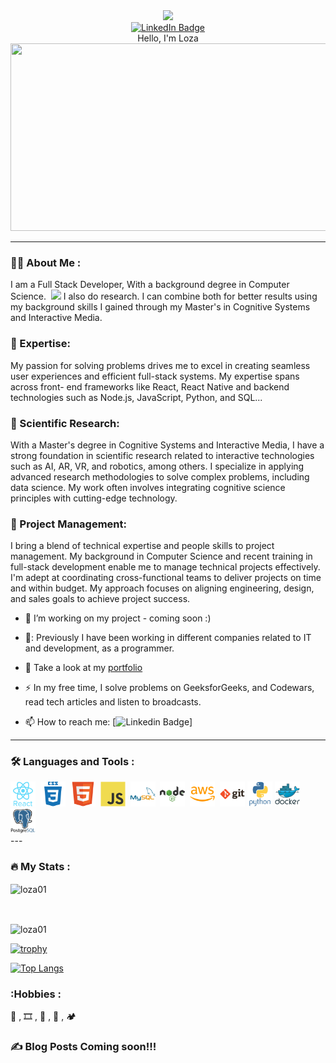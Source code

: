 <div id="header" align="center">
    <img src="https://i.giphy.com/media/v1.Y2lkPTc5MGI3NjExM2V1NncwbGJqMzVlM3h5Z3FlODdmNmZndnNhbDAxaXB6dDc4Z3hudyZlcD12MV9pbnRlcm5hbF9naWZfYnlfaWQmY3Q9Zw/GQty4dYXeVkOeMzqVx/giphy.gif" width="100"/>
    <div id="badges">
      <a href="https://www.linkedin.com/in/loza-tadesse">
        <img src="https://img.shields.io/badge/LinkedIn-blue?style=for-the-badge&logo=linkedin&logoColor=white" alt="LinkedIn Badge"/>
      </a>
    </div>
     Hello, I'm Loza
  </div>
  <div align ="center">
    <img src="https://media.giphy.com/media/dWesBcTLavkZuG35MI/giphy.gif" width="600" height="300"/>
  </div>
  
  ---
  
  ### :woman_technologist: About Me :
  I am a Full Stack Developer, With a background degree in Computer Science.  <img src="https://media.giphy.com/media/WUlplcMpOCEmTGBtBW/giphy.gif" width="30"> 
  I also do research. I can combine both for better results using my background skills I gained through my Master's in Cognitive Systems and Interactive Media.
  ### 🚀 Expertise:
  My passion for solving problems drives me to excel in creating seamless user experiences and efficient full-stack systems. My expertise spans across front- 
  end frameworks like React, React Native and backend technologies such as Node.js, JavaScript, Python, and SQL...

### 📑 Scientific Research: 
With a Master's degree in Cognitive Systems and Interactive Media, I have a strong foundation in scientific research related to interactive technologies such as AI, AR, VR, and robotics, among others. I specialize in applying advanced research methodologies to solve complex problems, including data science. My work often involves integrating cognitive science principles with cutting-edge technology.

### 📂 Project Management:
I bring a blend of technical expertise and people skills to project management. My background in Computer Science and recent training in full-stack development enable me to manage technical projects effectively. I'm adept at coordinating cross-functional teams to deliver projects on time and within budget. My approach focuses on aligning engineering, design, and sales goals to achieve project success.

  - :telescope: I’m working on my project - coming soon :)
  - 👷:  Previously I have been working in different companies related to IT and development, as a programmer.
  
  - :seedling: Take a look at my <a href = "https://loza01.github.io/Loza-Tadesse">portfolio</a>
  
  - :zap: In my free time, I solve problems on GeeksforGeeks, and Codewars, read tech articles and listen to broadcasts.
  
  - :mailbox: How to reach me: [![Linkedin Badge](https://img.shields.io/badge/-kakbar-blue?style=flat&logo=Linkedin&logoColor=white)]<a href="https://www.linkedin.com/in/loza-tadesse"></a>
  
  ---
  
  ### :hammer_and_wrench: Languages and Tools :
  <div>
  <img src="https://github.com/devicons/devicon/blob/master/icons/react/react-original-wordmark.svg" title="React" alt="React" width="40" height="40"/>&nbsp;
  <img src="https://github.com/devicons/devicon/blob/master/icons/css3/css3-plain-wordmark.svg"  title="CSS3" alt="CSS" width="40" height="40"/>&nbsp;
  <img src="https://github.com/devicons/devicon/blob/master/icons/html5/html5-original.svg" title="HTML5" alt="HTML" width="40" height="40"/>&nbsp;
  <img src="https://github.com/devicons/devicon/blob/master/icons/javascript/javascript-original.svg" title="JavaScript" alt="JavaScript" width="40" height="40"/>&nbsp;
  <img src="https://github.com/devicons/devicon/blob/master/icons/mysql/mysql-original-wordmark.svg" title="MySQL"  alt="MySQL" width="40" height="40"/>&nbsp;
  <img src="https://github.com/devicons/devicon/blob/master/icons/nodejs/nodejs-original-wordmark.svg" title="NodeJS" alt="NodeJS" width="40" height="40"/>&nbsp;
  <img src="https://github.com/devicons/devicon/blob/master/icons/amazonwebservices/amazonwebservices-plain-wordmark.svg" title="AWS" alt="AWS" width="40" height="40"/>&nbsp;
  <img src="https://github.com/devicons/devicon/blob/master/icons/git/git-original-wordmark.svg" title="Git" **alt="Git" width="40" height="40"/>
  <img src="https://github.com/devicons/devicon/blob/master/icons/python/python-original-wordmark.svg" title="python" **alt="Git" width="40" height="40"/>
   <img src="https://github.com/devicons/devicon/blob/master/icons/docker/docker-original-wordmark.svg" title="docker" **alt="docker" width="40" height="40"/>
  <a href="https://www.postgresql.org" target="_blank" rel="noreferrer"> <img src="https://raw.githubusercontent.com/devicons/devicon/master/icons/postgresql/postgresql-original-wordmark.svg" alt="postgresql" width="40" height="40"/> </a>

</div>
  ---
  
  ### :fire: My Stats :
  <p><img align="center" src="https://github-readme-stats.vercel.app/api?username=loza01&show_icons=true&locale=en" alt="loza01" /></p>
  </br>
  <p><img align="center" src="https://github-readme-streak-stats.herokuapp.com/?user=loza01" alt="loza01" /></p>
  
  [![trophy](https://github-profile-trophy.vercel.app/?username=loza01&title=Repositories,Commits,Issues,PullRequests,Reviews,MultiLanguage&no-frame=true&no-bg=true)](https://github.com/ryo-ma/github-profile-trophy)
  
  [![Top Langs](https://github-readme-stats.vercel.app/api/top-langs/?username=loza01&layout=compact&theme=vision-friendly-dark)](https://github.com/anuraghazra/github-readme-stats)
  
### :Hobbies :
🏇 , 🎞️ , 🎵 , 🏃 , 🏕️

  ### :writing_hand: Blog Posts Coming soon!!!
  <!-- BLOG-POST-LIST:START -->
  <!-- BLOG-POST-LIST:END -->
  
  


